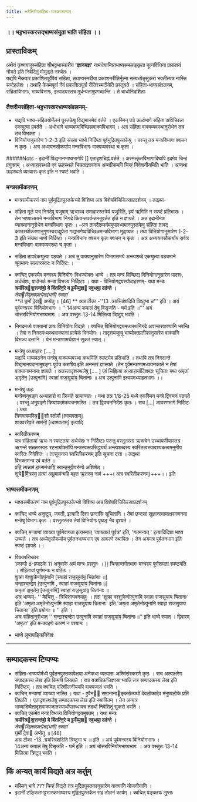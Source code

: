 ```yaml
---
title: +तैत्तिरीयसंहिता-भास्करभाष्यम् 
---
```

### ।। भट्टभास्करसद्भाष्यसंयुता भाति संहिता ।।

##  प्रास्ताविकम्
अथेयं कृष्णयजुस्संहिता श्रीभट्टभास्करीय **'ज्ञानयज्ञ'** नामधेयान्वितभाष्यसमलङ्कृता  नूत्नविधिना प्राकाश्यं नीयते इति निवेदितुं मोमुद्यते नश्चेतः ।   
यद्यपि नैकवारं प्रकाशितपूर्वैवैयं संहिता, तथाप्यस्मदीया प्रकाशनरीतिर्नूत्ना सत्यध्येतृसुकरा भवतीत्यत्र नास्ति सन्देहलेशः । तथाहि केयमपूर्वा नैवं प्रकाशितपूर्वा रीतिरस्मदीयेति प्रस्तूयते । संहिता-भाष्यसंवलनम्, संहिताविभागः, भाष्यविभागः, इत्यादयस्तत्र मूर्धन्यतामुपगच्छन्ति । ते चाधोनिदर्शिताः

### तैत्तरीयसंहिता-भट्टभास्करभाष्यसंवलनम्- 
- यद्यपि भाष्य-संहितयोर्मेलनं पुस्तकेषु विद्यमानमेवं वर्तते । एकस्मिन् पत्रे ऊर्ध्वभागे संहिता अविच्छिन्ना एकश्रुत्या प्रवर्तते । अधोभागे भाष्यमप्यविच्छिन्नवाक्यविभागम् । अत्र संहिता वाक्यव्यवस्थानुरोधेन तत्र तत्र विभक्ता ।
- विनियोगानुसारेण 1-2-3 इति संख्या भाष्ये निर्दिष्टा पूर्वमुद्रितपुस्तकेषु । परन्तु तत्र मन्त्रविभागः क्वचन न कृतः । अत्र अध्ययनसौकर्याय मन्त्रविभागः वाक्यव्यवस्था च कृता ।   

#####Nots - 
इदानीं विद्यमानभाष्यभागेपि [] एतादृशचिह्नं वर्तते । अस्मत्कृतविभागादिष्वपि इदमेव चिन्हं प्रयुक्तम् । अध्याहारस्थले एवं ऊहस्थले भिन्नताज्ञापनाय अन्यत्किमपि चिन्हं निवेशनीयमिति भाति । अन्यथा ऊहस्थले व्यत्यासः कृत इति न स्पष्टं भवति ।

###   मन्त्रसमीकरणम्
- मन्त्रसमीकरणं नाम पूर्वमुद्रितपुस्तकेभ्यो विशिष्य अत्र विशेषविचिकित्साप्रदर्शनम् । तद्यथा-  
- संहिता मूले यत्र निगदेषु यजुषाम् ऋचाञ्च समाहारस्तत्रेयं यजुरिति, इयं ऋगिति न स्पष्टं प्रतिभासः । तेन भाष्याध्ययने मन्त्रविभागः निगदे कियन्तपर्यन्तमनुवर्तत इति न ज्ञायते । अत इदानीमत्र व्याख्यानानुरोधेन मन्त्रविभागः कृतः ।
-अत्र तावदैदम्पर्यममुपलभ्यमानपुस्तकेषु संहिता तावद् कण्ठस्थीकरणानुगुणस्वराद्युपेता गद्यभागेष्वविच्छिन्नमन्त्रविभागा मुद्राप्यत । तथा विनियोगानुसारेण 1-2-3 इति संख्या भाष्ये निर्दिष्टा । मन्त्रविभागः क्वचन कृतः क्वचन न कृतः । अत्र अध्ययनसौकर्याय सर्वत्र मन्त्रविभागः वाक्यव्यवस्था च कृता ।
- संहिता तावदेकश्रुत्या पठ्यते । अत्र तु वाक्यानुसारेण विभागसमये अन्त्यशब्दे एकश्रुत्या पठ्यमाने श्रूयमाणः सन्नतरस्वरः  न निर्दिष्टः ।
- क्वचिद् एकस्यैव मन्त्रस्य विनियोगः विभज्योक्तः भाष्ये । तत्र मन्त्रं विच्छिद्य विनियोगानुसारेण पादशः, अर्धर्चशः, पादोनर्क्षः मन्त्रा विभज्य निर्दिष्टाः । यथा -
विनियोगद्वयस्योदाहरणम्- यथा मन्त्रः     
                **त्रय॑स्त्रिश॒त्तन्त॑वो॒ ये वि॑तत्नि॒रे य इ॒मँय्य॒ज्ञ स्व॒धया॒ दद॑न्ते ।**  
                *तेषाञ्छि॒न्नम्प्रत्ये॒तद्द॑धामि॒ स्वाहा॑*  
                **तं घ॒र्मो दे॒वा अप्ये॑तु  ॥ [46] ** 
    अत्र टीका -''13 .त्रयस्त्रिंशदिति त्रिष्टुभा च''' इति । अयं पूर्वमन्त्रस्य विनियोगभागः । '' 14अन्यं कपालं तेषु विसृजति - घर्म इति ॥''' अयं चोत्तरविनियोगभाष्यभागः । अत्र वस्तुतः 13-14 मिलित्वा त्रिष्टुप् भवति ।

- निगदमध्ये वाक्यानां प्रायः विनियोगः विद्यते । क्वचित् विनियोगद्वयमध्यस्थनिगदे अवान्तरवाक्यानि भवन्ति । तेषां न निगदमध्यस्थवाक्यानां प्रत्येकं विनयोगः । तादृशयजुष्षु भाष्योक्तप्रतीकानुसारेण वाक्यानि विभज्य दत्तानि । येन मन्त्राणामर्थज्ञानं सुकरं स्यात् । 

- मन्त्रेषु अध्याहारः [.... ]    
यद्यपि भाष्यपठनेन मन्त्रेषु वाक्यव्यवस्था कथमिति स्पष्टमेव प्रतिभाति । तथापि तत्र निगदान्ते विद्यमानपदानामुषङ्गः पूर्वत्र करणीय इति अनन्तरं ज्ञास्यते ।तेन पूर्वमन्त्राणामध्ययनकाले न तेषां वाक्यानामन्वयः ज्ञायते । अतस्तादृशस्थलेषु [.... ] एवं चिह्नित्वा अध्याहार्यादिशब्दाः सूचिताः  यथा   अमृता॑ अ॒मृते॑न॒ [उत्पुनामि] स्वाहा॑ राज॒सूया॑य॒ चिता॑नाः  ॥ अत्र उत्पुनामि इत्ययमध्याहृतभागः ।। 
- मन्त्रेषु ऊहः      
मन्त्रेष्वनुषङ्ग अध्याहारो वा क्रियते सामान्यतः । यथा तत्र 1/8-25 मध्ये एकस्मिन् मन्त्रे द्विवचनं पठ्यते । परन्तु अनुषङ्गे क्रियापदमेकवचनमस्ति । तत्र द्विवचननिर्देशः कृतः । सच [...] आवरणभागे निर्दिष्टः । यथा   
       त्रिणवत्रयस्त्रि॒॒शौ स्तोमौ॑  [त्वामवताम्]    
       शाक्वररैव॒ते साम॑नी॒ [त्वामवताम्]   इत्यादि 
- स्वरितीकरणम्     
यत्र संहितायां ऋचः न स्पष्टतया अर्धर्चशः न निर्दिष्टाः परन्तु वस्तुतस्ता ऋक्त्वेन उच्चायणीयास्तत्र ऋगन्ते सन्नतरस्वरः रटनायोक्तोपि मन्त्रस्वरूपसिद्ध्यर्थं अन्त्यशब्दस्य स्वरितत्वस्यावश्यकत्वमनुमीय स्वरितः निवेशितः । तत्सूचनाय स्वरितीकरणम् इति सूचना दत्ता । तद्यथा      
                विभक्तमन्त्र एवं वर्तते ।  
                  प्रति॒ त्यन्नाम॑ रा॒ज्यम॑धायि॒ स्वान्त॒नुवँ॒व्वरु॑णो अशिश्रेत् ।         
                  शुचेर्मि॒त्रस्य॒ व्रत्या॑ अभू॒माम॑न्महि मह॒त ऋ॒तस्य॒ नाम॑ +++( अत्र स्वरितीकरणम्)+++।। इति
###   भाष्यसमीकरणम् 
- भाष्यसमीकरणं नाम पूर्वमुद्रितपुस्तकेभ्यो विशिष्य अत्र विशेषविचिकित्साप्रदर्शनम् 
- क्वचिद् भाष्ये अनुष्टुप्, जगती, इत्यादि दिशा छन्दांसि सूचितानि । तेषां छन्दसां सुज्ञानत्वायाक्षरगणनया मन्त्रेषु विभागः कृतः । वस्तुतस्तत्र तेषां विनियोगः पृथङ् नैव दृश्यते । 
-  क्वचिन् मन्त्राणां व्याख्या पूर्वमेवागता इत्यस्मात् 'व्याख्यातं पूर्वत्र' इति, 'गतमन्यत् ' इत्यादिदिशा भाष्य उच्यते । तत्र अध्येतृसौकर्याय पूर्वतनभाष्यभाग एव आवरणे स्थापितः । तेन अयमत्र पूर्वतनभाग इति स्पष्टं ज्ञायते ।।

- विषयपरिष्कारः  
 1काण्डे 8-प्रपाठके 11 अनुवाके अयं मन्त्रः प्रस्तुतः । [] चिन्हान्तर्गतभागः मन्त्रस्य पूर्णरूपतां स्पष्टयति । संहितायां पूर्णमन्त्रः न पठितः ।      
 शु॒क्रा व॑श्शु॒क्रेणोत्पु॑नामि [स्वाहा॑ राज॒सूया॑य॒ चिता॑नाः  ॥]          
 च॒न्द्राश्च॒न्द्रेण [उत्पुनामि , स्वाहा॑ राज॒सूया॑य॒ चिता॑नाः॥]     
 अमृता॑ अ॒मृते॑न॒ [उत्पुनामि] स्वाहा॑ राज॒सूया॑य॒ चिता॑नाः  ॥      
 अत्र भाष्यम्- '' केचित्तु - त्रिभिरुत्पवनमाहुः । तदा 'शुक्रा वश्शुक्रेणोत्पुनामि स्वाहा राजसूयाय चितानाः' इति 'अमृता अमृतेनोत्पुनामि स्वाहा राजसूयाय चितानाः' इति 'अमृता अमृतेनोत्पुनामि स्वाहा राजसुयाय चितानाः' इति प्रयोगाः ॥ '' इति ।    
  अत्र संहितानुरोधात् '' च॒न्द्राश्च॒न्द्रेण उत्पुनामि स्वाहा॑ राज॒सूया॑य॒ चिता॑नाः॥'' इति भाष्ये स्यात् । द्विवारम् 'अमृता' इति मन्त्रग्रहणे कारणं न पश्यामः ।
- भाष्ये लुप्तपङ्किनिवेशः    

________
## सम्पादकस्य टिप्पण्यः  
- संहिता-भाष्ययोर्मध्ये पूर्वतनपुस्तकापेक्षया अनेकधा व्यत्यासः अस्मिंसंस्करणे कृतः । सच अल्पाक्षरेण संपादकस्य लेख इति किमपि लिख्यते । यत्र यत्राधिकजिज्ञासा भवति तत्र सम्पादकस्य लेख इति निर्दिष्टम् । तत्र क्वचित् परिशीलनीयमपि वाक्यजातं भवति ।
-  क्वचिन् मन्त्राणां व्याख्या नास्ति ।  यथा - ए॒वैन॑ समा॒नानाङ्करो॒त्यथो॑ देवलो॒कादे॒व म॑नुष्यलो॒के प्रति॑ तिष्ठति   । एतादृशस्थलेषु सम्पादकस्य लेख इति स्थापितम् । तेन अन्यत्र भाष्यादिष्वैतादृशवाक्यजातस्यार्थोपलब्धावत्र तदर्थो निवेशितुं सुकरो भवति ।
-  क्वचित् एकमेव मन्त्रं विभज्य विनियोगद्वयमुक्तम् । यथा मन्त्रः  
                **त्रय॑स्त्रिश॒त्तन्त॑वो॒ ये वि॑तत्नि॒रे य इ॒मँय्य॒ज्ञ स्व॒धया॒ दद॑न्ते ।**  
                *तेषाञ्छि॒न्नम्प्रत्ये॒तद्द॑धामि॒ स्वाहा॑*  
                घ॒र्मो दे॒वा अप्ये॑तु  ॥ [46]  
    अत्र टीका -13 .त्रयस्त्रिंशदिति त्रिष्टुभा च ॥ इति । अयं पूर्वमन्त्रस्य विनियोगभागः ।  
    14अन्यं कपालं तेषु विसृजति - घर्म इति ॥ अयं चोत्तरविनियोगभाष्यभागः । अत्र वस्तुतः 13-14 मिलित्वा त्रिष्टुप् भवति ।

## किं अन्यत् कार्यं विद्यते अत्र कर्तुम्
- यस्मिन् भागे ??? चिन्हं विद्यते तत्र मुद्रितपुस्तकानुसारेण वाक्यानि योजनीयानि ।
- इदानीं टङ्कितभट्टभास्कभाष्यस्य मुद्रितपुस्तकेन सह तोलनं कार्यम् । क्वचित् पङ्क्तयः लु्प्ताः
